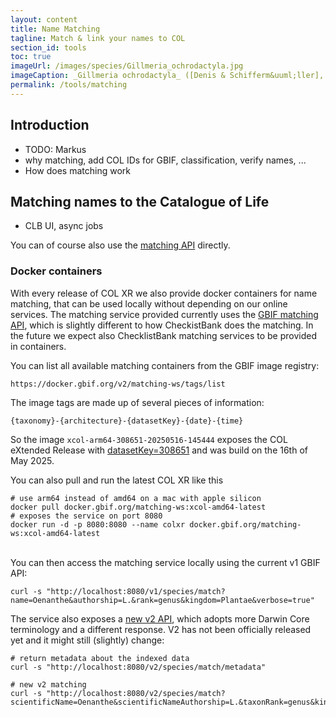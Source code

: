 ```yaml
---
layout: content
title: Name Matching
tagline: Match & link your names to COL
section_id: tools
toc: true
imageUrl: /images/species/Gillmeria_ochrodactyla.jpg    
imageCaption: _Gillmeria ochrodactyla_ ([Denis & Schifferm&uuml;ller], 1775) - [Photo CC By Donald Hobern](https://www.flickr.com/photos/dhobern/14304880198)
permalink: /tools/matching
---
```


## Introduction
 - TODO: Markus
 - why matching, add COL IDs for GBIF, classification, verify names, ...
 - How does matching work


## Matching names to the Catalogue of Life
   - CLB UI, async jobs

You can of course also use the [matching API](https://www.checklistbank.org/about/API#name-matching) directly.



### Docker containers
With every release of COL XR we also provide docker containers for name matching, that can be used locally without depending on our online services.
The matching service provided currently uses the [GBIF matching API](https://techdocs.gbif.org/en/openapi/v1/species#/Searching%20names/matchNames), which is slightly different to how CheckistBank does the matching.
In the future we expect also ChecklistBank matching services to be provided in containers.

You can list all available matching containers from the GBIF image registry:

`https://docker.gbif.org/v2/matching-ws/tags/list`

The image tags are made up of several pieces of information: 

`{taxonomy}-{architecture}-{datasetKey}-{date}-{time}`

So the image `xcol-arm64-308651-20250516-145444` exposes the COL eXtended Release with [datasetKey=308651](https://www.checklistbank.org/dataset/308651) and was build on the 16th of May 2025.


You can also pull and run the latest COL XR like this
```
# use arm64 instead of amd64 on a mac with apple silicon
docker pull docker.gbif.org/matching-ws:xcol-amd64-latest
# exposes the service on port 8080
docker run -d -p 8080:8080 --name colxr docker.gbif.org/matching-ws:xcol-amd64-latest
```

<br/>
You can then access the matching service locally using the current v1 GBIF API:

`curl -s "http://localhost:8080/v1/species/match?name=Oenanthe&authorship=L.&rank=genus&kingdom=Plantae&verbose=true"`


The service also exposes a [new v2 API](https://techdocs.gbif-test.org/en/openapi/v1/species#/Searching%20names/matchNames), 
which adopts more Darwin Core terminology and a different response.
V2 has not been officially released yet and it might still (slightly) change:
```
# return metadata about the indexed data
curl -s "http://localhost:8080/v2/species/match/metadata"

# new v2 matching 
curl -s "http://localhost:8080/v2/species/match?scientificName=Oenanthe&scientificNameAuthorship=L.&taxonRank=genus&kingdom=Plantae&verbose=true"
```
